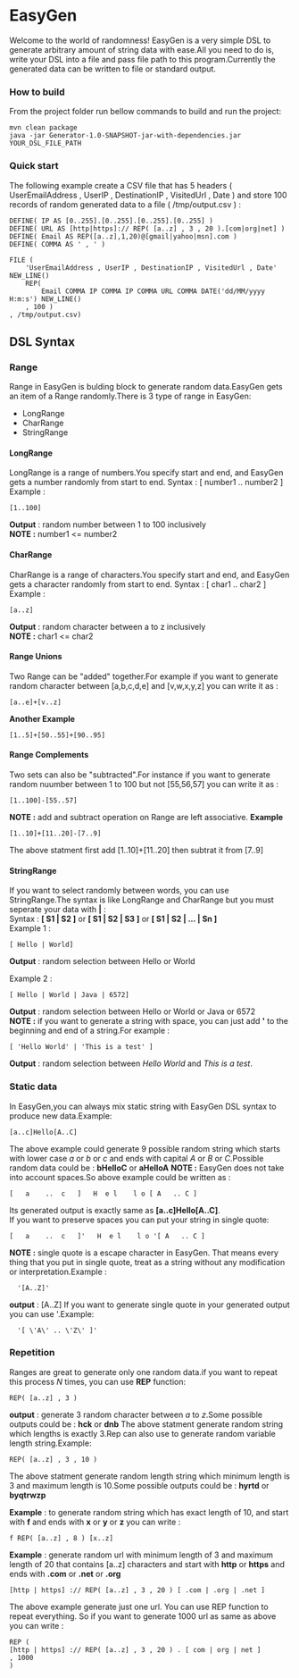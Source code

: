 # EasyGen
Welcome to the world of randomness! EasyGen is a very simple DSL to generate arbitrary amount of string data with ease.All you need 
to do is, write your DSL into a file and pass file path to this program.Currently the generated data can be written to file or standard output. 

### How to build
From the project folder run bellow commands to build and run the project:
```
mvn clean package
java -jar Generator-1.0-SNAPSHOT-jar-with-dependencies.jar YOUR_DSL_FILE_PATH
```
### Quick start
The following example create a CSV file that has 5 headers ( UserEmailAddress , UserIP , DestinationIP , VisitedUrl , Date ) and store 100 records of random generated data to a file ( /tmp/output.csv ) :
```
DEFINE( IP AS [0..255].[0..255].[0..255].[0..255] )
DEFINE( URL AS [http|https]:// REP( [a..z] , 3 , 20 ).[com|org|net] )
DEFINE( Email AS REP([a..z],1,20)@[gmail|yahoo|msn].com )
DEFINE( COMMA AS ' , ' )

FILE (
	'UserEmailAddress , UserIP , DestinationIP , VisitedUrl , Date' NEW_LINE()
	REP(
		Email COMMA IP COMMA IP COMMA URL COMMA DATE('dd/MM/yyyy H:m:s') NEW_LINE()	
	, 100 )
, /tmp/output.csv)
```

## DSL Syntax
### Range
Range in EasyGen is bulding block to generate random data.EasyGen gets an item of a Range randomly.There is 3 type of range in EasyGen:
* LongRange
* CharRange
* StringRange

#### LongRange
LongRange is a range of numbers.You specify start and end, and EasyGen gets a number randomly from start to end.
Syntax  : [ number1 .. number2 ]  
Example :  
```
[1..100]  
```
**Output**  : random number between 1 to 100 inclusively  
**NOTE :** number1 <= number2

#### CharRange
CharRange is a range of characters.You specify start and end, and EasyGen gets a character randomly from start to end.
Syntax  : [ char1 .. char2 ]  
Example :  
```
[a..z]  
```
**Output**  : random character between a to z inclusively   
**NOTE :** char1 <= char2

#### Range Unions
Two Range can be "added" together.For example if you want to generate random character between [a,b,c,d,e] and [v,w,x,y,z] you can write it as :  
```
[a..e]+[v..z]
```
**Another Example**
```
[1..5]+[50..55]+[90..95]
```

#### Range Complements
Two sets can also be "subtracted".For instance if you want to generate random nuumber between 1 to 100 but not [55,56,57] you can write it as :
```
[1..100]-[55..57]
```
**NOTE :** add and subtract operation on Range are left associative.
**Example**
```
[1..10]+[11..20]-[7..9]
```
The above statment first add [1..10]+[11..20] then subtrat it from [7..9]

#### StringRange
If you want to select randomly between words, you can use StringRange.The syntax is like LongRange and CharRange but you must seperate your data with **|** :  
Syntax   : **[ S1 | S2 ]** or **[ S1 | S2 | S3 ]** or **[ S1 | S2 | ... | Sn ]**  
Example 1 :  
```
[ Hello | World]    
```
**Output** : random selection between Hello or World  

Example 2 :  
```
[ Hello | World | Java | 6572]  
```
**Output** : random selection between Hello or World or Java or 6572  
**NOTE :** if you want to generate a string with space, you can just add **'** to the beginning and end of a string.For example :  
```
[ 'Hello World' | 'This is a test' ]  
```
**Output** : random selection between *Hello World* and *This is a test*.  

### Static data
In EasyGen,you can always mix static string with EasyGen DSL syntax to produce new data.Example:  
```
[a..c]Hello[A..C]
```
The above example could generate 9 possible random string which starts with lower case *a* or *b* or *c* and ends with capital *A* or *B* or *C*.Possible random data could be : **bHelloC** or **aHelloA**
**NOTE :** EasyGen does not take into account spaces.So above example could be written as :  
```
[   a    ..  c   ]   H  e l    l o [ A   .. C ]
```
Its generated output is exactly same as **[a..c]Hello[A..C]**.  
If you want to preserve spaces you can put your string in single quote:  
```
[   a    ..  c   ]'   H  e l    l o '[ A   .. C ]
```
**NOTE :** single quote is a escape character in EasyGen. That means every thing that you put in single quote, treat as a string without any modification or interpretation.Example :  
```
  '[A..Z]'
```
**output** : [A..Z]
If you want to generate single quote in your generated output you can use \'.Example:  
```
  '[ \'A\' .. \'Z\' ]'
```

### Repetition
Ranges are great to generate only one random data.if you want to repeat this process *N* times, you can use **REP** function:
```
REP( [a..z] , 3 )
```
**output** : generate 3 random character between *a* to *z*.Some possible outputs could be : **hck** or **dnb**
The above statment generate random string which lengths is exactly 3.Rep can also use to generate random variable length string.Example:  
```
REP( [a..z] , 3 , 10 )
```
The above statment generate random length string which minimum length is 3 and maximum length is 10.Some possible outputs could be : **hyrtd** or **byqtrwzp**

**Example** : to generate random string which has exact length of 10, and start with **f** and ends with **x** or **y** or **z** you can write :
```
f REP( [a..z] , 8 ) [x..z] 
```
**Example** : generate random url with minimum length of 3 and maximum length of 20 that contains [a..z] characters and start with **http** or **https** and ends with **.com** or **.net** or **.org**
```
[http | https] :// REP( [a..z] , 3 , 20 ) [ .com | .org | .net ]
```
The above example generate just one url. You can use REP function to repeat everything. So if you want to generate 1000 url as same as above you can write :  
```
REP (
[http | https] :// REP( [a..z] , 3 , 20 ) . [ com | org | net ]
, 1000
)
```
